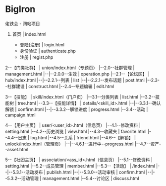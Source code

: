# BigIron
佬铁会 - 网站项目

1. 首页 | index.html

   - 登陆(注册) | login.html
   - 身份验证 | authenticate.php
   - 注册 | regist.php


2--【门类社群】 | union/index.html（专题页）
|--2.0--社群管理 | management.html
|--|--2.0.0--生效 | operation.php
|--2.1--【论坛区】 | hub/index.html
|--|--2.2.1--列表 | list
|--|--2.2.1--发布话题 | post.html
|--2.3--社群建设 | construct.html
|--2.4--专题编辑 | edit.html

3--【技能】 | skill/index.html（门户页）
|--3.1--分类列表 | list.html
|--3.2--技能树 | tree.html
|--3.3--【技能详情】 | details/<skill_id>.html
|--|--3.3.1--确认解锁 | confirm.html
|--|--3.3.2--解锁进度 | progress.html
|--3.4--活动 | campaign.html

4--【用户主页】 | user/<user_id>.html（信息页）
|--4.1--修改资料 | setting.html
|--4.2--历史浏览 | view.html
|--4.3--收藏夹 | favorite.html
|--4.4--日志 | log.html
|--4.5--关系 | friend.html
|--4.6--【解锁】 | unlock/index.html（管理页）
|--|--4.6.1--进行中--progress.html
|--4.7--资产--asset.html

5--【社团主页】 | association/<ass_id>.html（信息页）
|--5.1--修改资料 | setting.html
|--5.2--成员管理 | member.html
|--5.3--【活动】 | /index.html
|--|--5.3.1--活动发布 | publish.html
|--|--5.3.0--活动审核 | confirm.html
|--|--5.3.2--活动管理 | management.html
|--5.4--讨论区 | discuss.html
